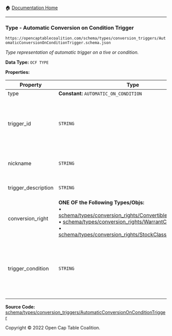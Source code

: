 :house: [Documentation Home](https://naveedn.github.io/Open-Cap-Format-OCF)

---

### Type - Automatic Conversion on Condition Trigger

`https://opencaptablecoalition.com/schema/types/conversion_triggers/AutomaticConversionOnConditionTrigger.schema.json`

_Type representation of automatic trigger on a tive or condition._

**Data Type:** `OCF TYPE`

**Properties:**

| Property            | Type                                                                                                                                                                                                                                                                                                                                                                                                                                                                                                                                                                       | Description                                                                                                                                                         | Required   |
| ------------------- | -------------------------------------------------------------------------------------------------------------------------------------------------------------------------------------------------------------------------------------------------------------------------------------------------------------------------------------------------------------------------------------------------------------------------------------------------------------------------------------------------------------------------------------------------------------------------- | ------------------------------------------------------------------------------------------------------------------------------------------------------------------- | ---------- |
| type                | **Constant:** `AUTOMATIC_ON_CONDITION`                                                                                                                                                                                                                                                                                                                                                                                                                                                                                                                                     | Scalar Constant                                                                                                                                                     | `REQUIRED` |
| trigger_id          | `STRING`                                                                                                                                                                                                                                                                                                                                                                                                                                                                                                                                                                   | Id for this conversion trigger, unique within list of ConversionTriggers in parent convertible issuance's `conversion_triggers` field.                              | `REQUIRED` |
| nickname            | `STRING`                                                                                                                                                                                                                                                                                                                                                                                                                                                                                                                                                                   | Human-friendly nickname to describe the conversion right                                                                                                            | -          |
| trigger_description | `STRING`                                                                                                                                                                                                                                                                                                                                                                                                                                                                                                                                                                   | Long-form description of the trigger                                                                                                                                | -          |
| conversion_right    | **ONE OF the Following Types/Objs:**</br>&bull; [schema/types/conversion_rights/ConvertibleConversionRight](https://naveedn.github.io/Open-Cap-Format-OCF/schema/types/conversion_rights/ConvertibleConversionRight)</br>&bull; [schema/types/conversion_rights/WarrantConversionRight](https://naveedn.github.io/Open-Cap-Format-OCF/schema/types/conversion_rights/WarrantConversionRight)</br>&bull; [schema/types/conversion_rights/StockClassConversionRight](https://naveedn.github.io/Open-Cap-Format-OCF/schema/types/conversion_rights/StockClassConversionRight) | When the conditions of the trigger are met, how does the convertible convert?                                                                                       | `REQUIRED` |
| trigger_condition   | `STRING`                                                                                                                                                                                                                                                                                                                                                                                                                                                                                                                                                                   | Legal language describing what conditions must be satisfied for the conversion to take place (ideally, this should be excerpted from the instrument where possible) | `REQUIRED` |

**Source Code:** [schema/types/conversion_triggers/AutomaticConversionOnConditionTrigger](https://github.com/Open-Cap-Table-Coalition/Open-Cap-Format-OCF/blob/main/schema/types/conversion_triggers/AutomaticConversionOnConditionTrigger.schema.json)

Copyright © 2022 Open Cap Table Coalition.
